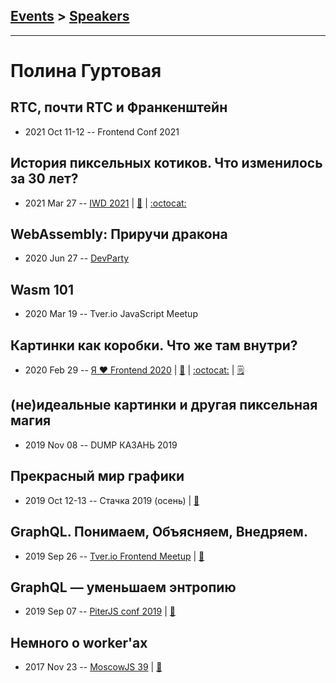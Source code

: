 ## [Events](../README.md) > [Speakers](../speakers.md)
---

# Полина Гуртовая

## RTC, почти RTC и Франкенштейн
- 2021 Oct 11-12 -- Frontend Conf 2021    
## История пиксельных котиков. Что изменилось за 30 лет?
- 2021 Mar 27 -- [IWD 2021](https://youtu.be/b7FtH75um-M)  | [:notebook:](https://speakerdeck.com/hellsquirrel/istoriia-piksiel-nykh-kotikov-chto-izmienilos-za-30-liet) | [:octocat:](https://github.com/HellSquirrel/cats-pixels-images) 
## WebAssembly: Приручи дракона
- 2020 Jun 27 -- [DevParty](https://www.youtube.com/watch?v=ehPucx9he5U)    
## Wasm 101
- 2020 Mar 19 -- Tver.io JavaScript Meetup    
## Картинки как коробки. Что же там внутри?
- 2020 Feb 29 -- [Я ❤ Frontend 2020](https://youtu.be/CMlXUS6e46w)  | [:notebook:](https://speakerdeck.com/hellsquirrel/kartinki-kak-korobki-chto-zhie-tam-vnutri) | [:octocat:](https://github.com/HellSquirrel/image-internals-talk) | [:spiral_notepad:](https://habr.com/ru/company/yandex/blog/493616/)
## (не)идеальные картинки и другая пиксельная магия
- 2019 Nov 08 -- DUMP КАЗАНЬ 2019    
## Прекрасный мир графики
- 2019 Oct 12-13 -- Стачка 2019 (осень)  | [:notebook:](https://nastachku.ru/images/companies/1/archives_presentation/inno_2019/frontend/Gurtovaya.pdf)  
## GraphQL. Понимаем, Объясняем, Внедряем.
- 2019 Sep 26 -- [Tver.io Frontend Meetup](https://www.youtube.com/watch?v=wko-uoILG_w)  | [:notebook:](https://speakerdeck.com/hellsquirrel/graphql-ponimaiem-obiasniaiem-vniedriaiem)  
## GraphQL — уменьшаем энтропию
- 2019 Sep 07 -- [PiterJS conf 2019](https://youtu.be/vEApxfG_sg0)  | [:notebook:](https://fs.piterjs.org/events/conf2019/gurtovaya.pdf)  
## Немного о worker&#39;аx
- 2017 Nov 23 -- [MoscowJS 39](https://www.youtube.com/watch?v=-9NavsFidOA)  | [:notebook:](https://docs.google.com/presentation/d/1raeAATCefDfrcvPUXUnzjNcVJYcNYJVr3U6QxpFgu88/edit#slide=id.g296f635916_0_99)  
